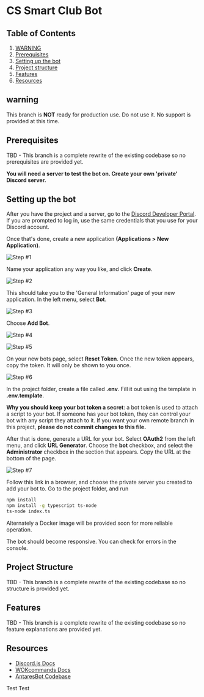 # CS Smart Club Bot

## Table of Contents

1. [WARNING](#warning)
2. [Prerequisites](#prerequisites)
3. [Setting up the bot](#setting-up-the-bot)
4. [Project structure](#project-structure)
5. [Features](#features)
6. [Resources](#resources)

## warning

This branch is **NOT** ready for production use. Do not use it. No support is provided at this time.

## Prerequisites

TBD - This branch is a complete rewrite of the existing codebase so no prerequisites are provided yet.

**You will need a server to test the bot on. Create your own 'private' Discord server.**

## Setting up the bot

After you have the project and a server, go to the [Discord Developer Portal](https://discord.com/developers/applications). If you are prompted to log in, use the same credentials that you use for your Discord account. 

Once that's done, create a new application **(Applications > New Application)**.

![Step #1](/demo/1.jpg)

Name your application any way you like, and click **Create**.

![Step #2](/demo/2.jpg)

This should take you to the 'General Information' page of your new application. In the left menu, select **Bot**.

![Step #3](/demo/3.jpg)

Choose **Add Bot**.

![Step #4](/demo/4.jpg)

![Step #5](/demo/5.jpg)

On your new bots page, select **Reset Token**. Once the new token appears, copy the token. It will only be shown to you once.

![Step #6](/demo/6.jpg)

In the project folder, create a file called **.env**.
Fill it out using the template in **.env.template**.

**Why you should keep your bot token a secret**:
a bot token is used to attach a script to your bot. If someone has your bot token, they can control your bot with any script they attach to it. If you want your own remote branch in this project, **please do not commit changes to this file.**

After that is done, generate a URL for your bot. Select **OAuth2** from the left menu, and click **URL Generator**. Choose the **bot** checkbox, and select the **Administrator** checkbox in the section that appears. Copy the URL at the bottom of the page.

![Step #7](/demo/7.jpg)

Follow this link in a browser, and choose the private server you created to add your bot to. Go to the project folder, and run

```bash
npm install
npm install -g typescript ts-node
ts-node index.ts
```

Alternately a Docker image will be provided soon for more reliable operation.

The bot should become responsive. You can check for errors in the console.


## Project Structure

TBD - This branch is a complete rewrite of the existing codebase so no structure is provided yet.

## Features

TBD - This branch is a complete rewrite of the existing codebase so no feature explanations are provided yet.

## Resources

 - [Discord.js Docs](https://discord.js.org/#/docs)
 - [WOKcommands Docs](https://docs.wornoffkeys.com/)
 - [AntaresBot Codebase](https://playantares.com/antaresbot)
 
 
 Test Test
